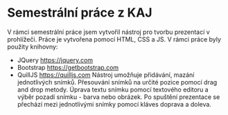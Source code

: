 # Semestrální práce z KAJ
V rámci semestrální práce jsem vytvořil nástroj pro tvorbu prezentací v prohlížeči. Práce je vytvořena pomocí HTML, CSS a JS. V rámci práce byly použity knihovny:
* JQuery https://jquery.com
* Bootstrap https://getbootstrap.com
* QuillJS https://quilljs.com
Nástroj umožňuje přidávání, mazání jednotlivých snímků. Přesouvání snímků na určité pozice pomocí drag and drop metody. Úprava textu snímku pomocí textového editoru a výběr pozadí snímku - barva nebo obrázek. Po spuštění prezentace se přechází mezi jednotlivými snímky pomocí kláves doprava a doleva.
